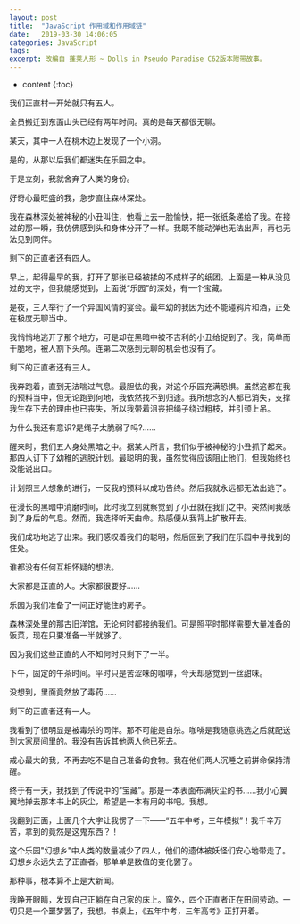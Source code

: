 ```yaml
---
layout: post
title:  "JavaScript 作用域和作用域链"
date:   2019-03-30 14:06:05
categories: JavaScript
tags: 
excerpt: 改编自 蓬莱人形 ~ Dolls in Pseudo Paradise C62版本附带故事。
---
```


* content
{:toc}

我们正直村一开始就只有五人。

全员搬迁到东面山头已经有两年时间。真的是每天都很无聊。

某天，其中一人在桃木边上发现了一个小洞。

是的，从那以后我们都迷失在乐园之中。

于是立刻，我就舍弃了人类的身份。

好奇心最旺盛的我，急步直往森林深处。

我在森林深处被神秘的小丑叫住，他看上去一脸愉快，把一张纸条递给了我。在接过的那一瞬，我仿佛感到头和身体分开了一样。我既不能动弹也无法出声，再也无法见到同伴。

剩下的正直者还有四人。

早上，起得最早的我，打开了那张已经被揉的不成样子的纸团。上面是一种从没见过的文字，但我能感觉到，上面说“乐园”的深处，有一个宝藏。

是夜，三人举行了一个异国风情的宴会。最年幼的我因为还不能碰鸦片和酒，正处在极度无聊当中。

我悄悄地逃开了那个地方，可是却在黑暗中被不吉利的小丑给捉到了。我，简单而干脆地，被人割下头颅。连第二次感到无聊的机会也没有了。

剩下的正直者还有三人。

我奔跑着，直到无法喘过气息。最胆怯的我，对这个乐园充满恐惧。虽然这都在我的预料当中，但无论跑到何地，我依然找不到归途。我所想念的人都已消失，支撑我生存下去的理由也已丧失，所以我带着沮丧把绳子绕过粗枝，并引颈上吊。

为什么我还有意识?是绳子太脆弱了吗?……

醒来时，我们五人身处黑暗之中。据某人所言，我们似乎被神秘的小丑抓了起来。那四人订下了幼稚的逃脱计划。最聪明的我，虽然觉得应该阻止他们，但我始终也没能说出口。

计划照三人想象的进行，一反我的预料以成功告终。然后我就永远都无法出逃了。

在漫长的黑暗中消磨时间，此时我立刻就察觉到了小丑就在我们之中。突然间我感到了身后的气息。然而，我选择听天由命。热感便从我背上扩散开去。

我们成功地逃了出来。我们感叹着我们的聪明，然后回到了我们在乐园中寻找到的住处。

谁都没有任何互相怀疑的想法。

大家都是正直的人。大家都很要好……

乐园为我们准备了一间正好能住的房子。

森林深处里的那古旧洋馆，无论何时都接纳我们。可是照平时那样需要大量准备的饭菜，现在只要准备一半就够了。

因为我们这些正直的人不知何时只剩下了一半。

下午，固定的午茶时间。平时只是苦涩味的咖啡，今天却感觉到一丝甜味。

没想到，里面竟然放了毒药……

剩下的正直者还有一人。

我看到了很明显是被毒杀的同伴。那不可能是自杀。咖啡是我随意挑选之后就配送到大家房间里的。我没有告诉其他两人他已死去。

戒心最大的我，不再去吃不是自己准备的食物。我在他们两人沉睡之前拼命保持清醒。

终于有一天，我找到了传说中的“宝藏”。那是一本表面布满灰尘的书……我小心翼翼地掸去那本书上的灰尘，希望是一本有用的书吧。我想。

我翻到正面，上面几个大字让我愣了一下——“五年中考，三年模拟”！我千辛万苦，拿到的竟然是这鬼东西？！

这个乐园"幻想乡"中人类的数量减少了四人，他们的遗体被妖怪们安心地带走了。幻想乡永远失去了正直者。那单单是数值的变化罢了。

那种事，根本算不上是大新闻。

我睁开眼睛，发现自己正躺在自己家的床上。窗外，四个正直者正在田间劳动。一切只是一个噩梦罢了，我想。书桌上，《五年中考，三年高考》正打开着。
